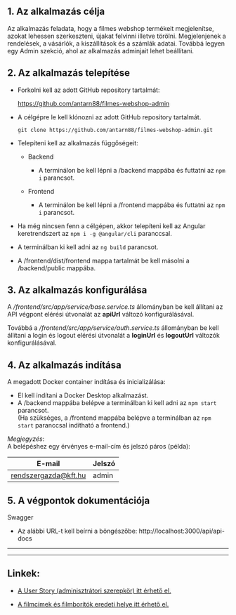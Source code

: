 ## **1. Az alkalmazás célja**

Az alkalmazás feladata, hogy a filmes webshop termékeit megjelenítse, azokat lehessen szerkeszteni, újakat felvinni illetve törölni. Megjelenjenek a rendelések, a vásárlók, a kiszállítások és a számlák adatai. Továbbá legyen egy Admin szekció, ahol az alkalmazás adminjait lehet beállítani.

## **2. Az alkalmazás telepítése**

- Forkolni kell az adott GitHub repository tartalmát:

    https://github.com/antarn88/filmes-webshop-admin

- A célgépre le kell klónozni az adott GitHub repository tartalmát.

   `git clone https://github.com/antarn88/filmes-webshop-admin.git`

- Telepíteni kell az alkalmazás függőségeit:

    - Backend

        - A terminálon be kell lépni a /backend mappába és futtatni az `npm i` parancsot.
    
    - Frontend

        - A terminálon be kell lépni a /frontend mappába és futtatni az `npm i` parancsot.  

- Ha még nincsen fenn a célgépen, akkor telepíteni kell az Angular keretrendszert az `npm i -g @angular/cli` paranccsal.
- A terminálban ki kell adni az `ng build` parancsot.
- A /frontend/dist/frontend mappa tartalmát be kell másolni a /backend/public mappába.

## **3. Az alkalmazás konfigurálása**

A _/frontend/src/app/service/base.service.ts_ állományban be kell állítani az API végpont elérési útvonalát az **apiUrl** változó konfigurálásával.

Továbbá a _/frontend/src/app/service/auth.service.ts_ állományban be kell állítani a login és logout elérési útvonalát a **loginUrl** és **logoutUrl** változók konfigurálásával.

## **4. Az alkalmazás indítása**

A megadott Docker container indítása és inicializálása:

- El kell indítani a Docker Desktop alkalmazást.
- A /backend mappába belépve a terminálban ki kell adni az `npm start` parancsot.  
(Ha szükséges, a /frontend mappába belépve a terminálban az `npm start` paranccsal indítható a frontend.) 

_Megjegyzés_:  
A belépéshez egy érvényes e-mail-cím és jelszó páros (példa):  

E-mail | Jelszó
------------ | -------------
rendszergazda@kft.hu | admin

## **5. A végpontok dokumentációja**

Swagger 
- Az alábbi URL-t kell beírni a böngészőbe: http://localhost:3000/api/api-docs

---
---

## **Linkek:**  

- [A User Story (adminisztrátori szerepkör) itt érhető el.](https://github.com/antarn88/filmes-webshop-admin/blob/main/README.md)

- [A filmcímek és filmborítók eredeti helye itt érhető el.](https://www.mafab.hu/user/310327/ertekelesek)
